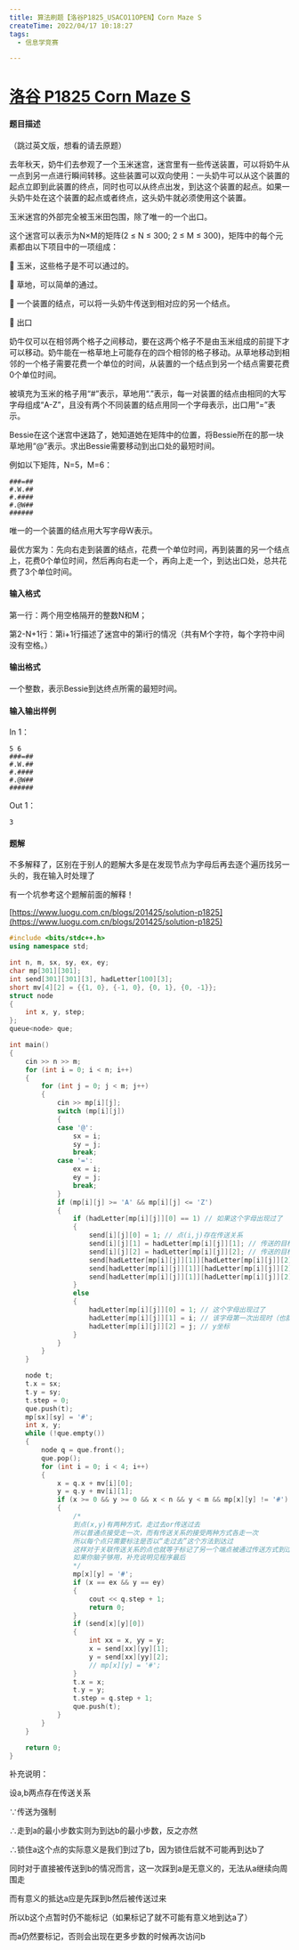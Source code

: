 ```yaml
---
title: 算法刷题【洛谷P1825_USACO11OPEN】Corn Maze S
createTime: 2022/04/17 10:18:27
tags:
  - 信息学竞赛

---
```


# [洛谷 P1825 Corn Maze S](https://www.luogu.com.cn/problem/P1825)

#### 题目描述

（跳过英文版，想看的请去原题）

去年秋天，奶牛们去参观了一个玉米迷宫，迷宫里有一些传送装置，可以将奶牛从一点到另一点进行瞬间转移。这些装置可以双向使用：一头奶牛可以从这个装置的起点立即到此装置的终点，同时也可以从终点出发，到达这个装置的起点。如果一头奶牛处在这个装置的起点或者终点，这头奶牛就必须使用这个装置。

玉米迷宫的外部完全被玉米田包围，除了唯一的一个出口。

这个迷宫可以表示为N×M的矩阵(2 ≤ N ≤ 300; 2 ≤ M ≤ 300)，矩阵中的每个元素都由以下项目中的一项组成：

    玉米，这些格子是不可以通过的。

    草地，可以简单的通过。

    一个装置的结点，可以将一头奶牛传送到相对应的另一个结点。

    出口

奶牛仅可以在相邻两个格子之间移动，要在这两个格子不是由玉米组成的前提下才可以移动。奶牛能在一格草地上可能存在的四个相邻的格子移动。从草地移动到相邻的一个格子需要花费一个单位的时间，从装置的一个结点到另一个结点需要花费0个单位时间。

被填充为玉米的格子用“#”表示，草地用“.”表示，每一对装置的结点由相同的大写字母组成“A-Z”，且没有两个不同装置的结点用同一个字母表示，出口用“=”表示。

Bessie在这个迷宫中迷路了，她知道她在矩阵中的位置，将Bessie所在的那一块草地用“@”表示。求出Bessie需要移动到出口处的最短时间。

例如以下矩阵，N=5，M=6：
```
###=##
#.W.##
#.####
#.@W##
######
```
唯一的一个装置的结点用大写字母W表示。

最优方案为：先向右走到装置的结点，花费一个单位时间，再到装置的另一个结点上，花费0个单位时间，然后再向右走一个，再向上走一个，到达出口处，总共花费了3个单位时间。

#### 输入格式

第一行：两个用空格隔开的整数N和M；

第2-N+1行：第i+1行描述了迷宫中的第i行的情况（共有M个字符，每个字符中间没有空格。）

#### 输出格式

一个整数，表示Bessie到达终点所需的最短时间。

#### 输入输出样例

In 1：

```text
5 6
###=##
#.W.##
#.####
#.@W##
######
```

Out 1：

```text
3
```

#### 题解

不多解释了，区别在于别人的题解大多是在发现节点为字母后再去逐个遍历找另一头的，我在输入时处理了

有一个坑参考这个题解前面的解释！

[https://www.luogu.com.cn/blogs/201425/solution-p1825](https://www.luogu.com.cn/blogs/201425/solution-p1825)

```cpp
#include <bits/stdc++.h>
using namespace std;

int n, m, sx, sy, ex, ey;
char mp[301][301];
int send[301][301][3], hadLetter[100][3];
short mv[4][2] = {{1, 0}, {-1, 0}, {0, 1}, {0, -1}};
struct node
{
    int x, y, step;
};
queue<node> que;

int main()
{
    cin >> n >> m;
    for (int i = 0; i < n; i++)
    {
        for (int j = 0; j < m; j++)
        {
            cin >> mp[i][j];
            switch (mp[i][j])
            {
            case '@':
                sx = i;
                sy = j;
                break;
            case '=':
                ex = i;
                ey = j;
                break;
            }
            if (mp[i][j] >= 'A' && mp[i][j] <= 'Z')
            {
                if (hadLetter[mp[i][j]][0] == 1) // 如果这个字母出现过了
                {
                    send[i][j][0] = 1; // 点(i,j)存在传送关系
                    send[i][j][1] = hadLetter[mp[i][j]][1]; // 传送的目标点的x坐标
                    send[i][j][2] = hadLetter[mp[i][j]][2]; // 传送的目标点的y坐标
                    send[hadLetter[mp[i][j]][1]][hadLetter[mp[i][j]][2]][0] = 1; // 该字母上一次出现时的点也存在传送关系
                    send[hadLetter[mp[i][j]][1]][hadLetter[mp[i][j]][2]][1] = i; // 传送的目标点的x坐标
                    send[hadLetter[mp[i][j]][1]][hadLetter[mp[i][j]][2]][2] = j; // 传送的目标点的y坐标
                }
                else
                {
                    hadLetter[mp[i][j]][0] = 1; // 这个字母出现过了
                    hadLetter[mp[i][j]][1] = i; // 该字母第一次出现时（也就是这次）的x坐标
                    hadLetter[mp[i][j]][2] = j; // y坐标
                }
            }
        }
    }

    node t;
    t.x = sx;
    t.y = sy;
    t.step = 0;
    que.push(t);
    mp[sx][sy] = '#';
    int x, y;
    while (!que.empty())
    {
        node q = que.front();
        que.pop();
        for (int i = 0; i < 4; i++)
        {
            x = q.x + mv[i][0];
            y = q.y + mv[i][1];
            if (x >= 0 && y >= 0 && x < n && y < m && mp[x][y] != '#')
            {
                /*
                到点(x,y)有两种方式，走过去or传送过去
                所以普通点接受走一次，而有传送关系的接受两种方式各走一次
                所以每个点只需要标注是否以“走过去”这个方法到达过
                这样对于关联传送关系的点也就等于标记了另一个端点被通过传送方式到过了
                如果你脑子够用，补充说明见程序最后
                */
                mp[x][y] = '#';
                if (x == ex && y == ey)
                {
                    cout << q.step + 1;
                    return 0;
                }
                if (send[x][y][0])
                {
                    int xx = x, yy = y;
                    x = send[xx][yy][1];
                    y = send[xx][yy][2];
                    // mp[x][y] = '#';
                }
                t.x = x;
                t.y = y;
                t.step = q.step + 1;
                que.push(t);
            }
        }
    }

    return 0;
}
```

补充说明：

设a,b两点存在传送关系

∵传送为强制

∴走到a的最小步数实则为到达b的最小步数，反之亦然

∴锁住a这个点的实际意义是我们到过了b，因为锁住后就不可能再到达b了

同时对于直接被传送到b的情况而言，这一次踩到a是无意义的，无法从a继续向周围走

而有意义的抵达a应是先踩到b然后被传送过来

所以b这个点暂时仍不能标记（如果标记了就不可能有意义地到达a了）

而a仍然要标记，否则会出现在更多步数的时候再次访问b
